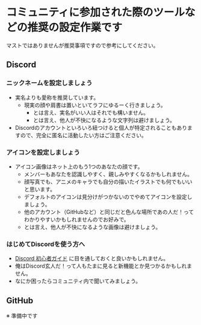 # コミュニティに参加された際のツールなどの推奨の設定作業です

マストではありませんが推奨事項ですので参考にしてください。

## Discord

### ニックネームを設定しましょう

- 実名よりも愛称を推奨しています。
  - 現実の顔や肩書は置いといてラフにゆるーく行きましょう。
    - とは言え、実名がいい人はそれでも構いません。
    - とは言え、他人が不快になるような文字列は避けましょう。
- Discordのアカウントといろいろ紐つけると個人が特定されることもありますので、完全に匿名に活動したい方はご注意ください。

### アイコンを設定しましょう

- アイコン画像はネット上のもう1つのあなたの顔です。
  - メンバーもあなたを認識しやすく、親しみやすくなるかもしれません。
  - 顔写真でも、アニメのキャラでも自分の描いたイラストでも何でもいいと思います。
  - デフォルトのアイコンは見分けがつかないのでやめてアイコンを設定しましょう。
  - 他のアカウント（GitHubなど）と同じだと色んな場所であの人だ！ってわかりやすいかもしれませんのでお好みで。
  - とは言え、他人が不快になるような画像は避けましょう。

### はじめてDiscordを使う方へ

- [Discord 初心者ガイド](https://support.discord.com/hc/ja/articles/360045138571-Discord-%E5%88%9D%E5%BF%83%E8%80%85%E3%82%AC%E3%82%A4%E3%83%89) に目を通しておくと良いかもしれません。
- 俺はDiscord玄人だ！って人もたまに見ると新機能とか見つかるかもしれません。
- なにか困ったらコミュニティ内で聞いてみましょう。

## GitHub

※ 準備中です
